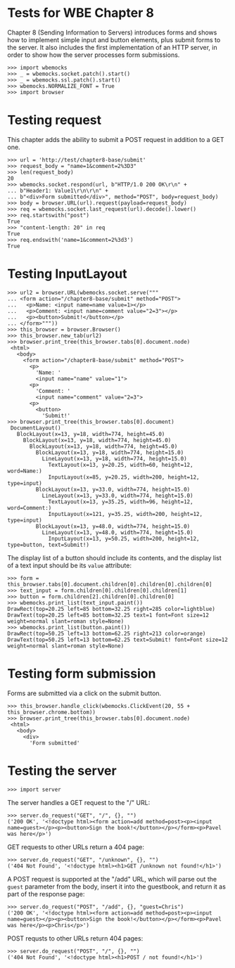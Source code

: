 Tests for WBE Chapter 8
=======================

Chapter 8 (Sending Information to Servers) introduces forms and shows how
to implement simple input and button elements, plus submit forms to the server.
It also includes the first implementation of an HTTP server, in order to show
how the server processes form submissions.

    >>> import wbemocks
    >>> _ = wbemocks.socket.patch().start()
    >>> _ = wbemocks.ssl.patch().start()
    >>> wbemocks.NORMALIZE_FONT = True
    >>> import browser

Testing request
===============

This chapter adds the ability to submit a POST request in addition to a GET
one.

    >>> url = 'http://test/chapter8-base/submit'
    >>> request_body = "name=1&comment=2%3D3"
    >>> len(request_body)
    20
    >>> wbemocks.socket.respond(url, b"HTTP/1.0 200 OK\r\n" +
    ... b"Header1: Value1\r\n\r\n" +
    ... b"<div>Form submitted</div>", method="POST", body=request_body)
    >>> body = browser.URL(url).request(payload=request_body)
    >>> req = wbemocks.socket.last_request(url).decode().lower()
    >>> req.startswith("post")
    True
    >>> "content-length: 20" in req
    True
    >>> req.endswith('name=1&comment=2%3d3')
    True


Testing InputLayout
===================

    >>> url2 = browser.URL(wbemocks.socket.serve("""
    ... <form action="/chapter8-base/submit" method="POST">
    ...   <p>Name: <input name=name value=1></p>
    ...   <p>Comment: <input name=comment value="2=3"></p>
    ...   <p><button>Submit!</button></p>
    ... </form>"""))
    >>> this_browser = browser.Browser()
    >>> this_browser.new_tab(url2)
    >>> browser.print_tree(this_browser.tabs[0].document.node)
     <html>
       <body>
         <form action="/chapter8-base/submit" method="POST">
           <p>
             'Name: '
             <input name="name" value="1">
           <p>
             'Comment: '
             <input name="comment" value="2=3">
           <p>
             <button>
               'Submit!'
    >>> browser.print_tree(this_browser.tabs[0].document)
     DocumentLayout()
       BlockLayout(x=13, y=18, width=774, height=45.0)
         BlockLayout(x=13, y=18, width=774, height=45.0)
           BlockLayout(x=13, y=18, width=774, height=45.0)
             BlockLayout(x=13, y=18, width=774, height=15.0)
               LineLayout(x=13, y=18, width=774, height=15.0)
                 TextLayout(x=13, y=20.25, width=60, height=12, word=Name:)
                 InputLayout(x=85, y=20.25, width=200, height=12, type=input)
             BlockLayout(x=13, y=33.0, width=774, height=15.0)
               LineLayout(x=13, y=33.0, width=774, height=15.0)
                 TextLayout(x=13, y=35.25, width=96, height=12, word=Comment:)
                 InputLayout(x=121, y=35.25, width=200, height=12, type=input)
             BlockLayout(x=13, y=48.0, width=774, height=15.0)
               LineLayout(x=13, y=48.0, width=774, height=15.0)
                 InputLayout(x=13, y=50.25, width=200, height=12, type=button, text=Submit!)

The display list of a button should include its contents, and the display list
of a text input should be its `value` attribute:

    >>> form = this_browser.tabs[0].document.children[0].children[0].children[0]
    >>> text_input = form.children[0].children[0].children[1]
    >>> button = form.children[2].children[0].children[0]
    >>> wbemocks.print_list(text_input.paint())
    DrawRect(top=20.25 left=85 bottom=32.25 right=285 color=lightblue)
    DrawText(top=20.25 left=85 bottom=32.25 text=1 font=Font size=12 weight=normal slant=roman style=None)
    >>> wbemocks.print_list(button.paint())
    DrawRect(top=50.25 left=13 bottom=62.25 right=213 color=orange)
    DrawText(top=50.25 left=13 bottom=62.25 text=Submit! font=Font size=12 weight=normal slant=roman style=None)

Testing form submission
=======================

Forms are submitted via a click on the submit button.

    >>> this_browser.handle_click(wbemocks.ClickEvent(20, 55 + this_browser.chrome.bottom))
    >>> browser.print_tree(this_browser.tabs[0].document.node)
     <html>
       <body>
         <div>
           'Form submitted'

Testing the server
==================

    >>> import server

The server handles a GET request to the "/" URL:

    >>> server.do_request("GET", "/", {}, "")
    ('200 OK', '<!doctype html><form action=add method=post><p><input name=guest></p><p><button>Sign the book!</button></p></form><p>Pavel was here</p>')

GET requests to other URLs return a 404 page:

    >>> server.do_request("GET", "/unknown", {}, "")
    ('404 Not Found', '<!doctype html><h1>GET /unknown not found!</h1>')

A POST request is supported at the "/add" URL, which will parse out the `guest`
parameter from the body, insert it into the guestbook, and return it as part of
the response page:

    >>> server.do_request("POST", "/add", {}, "guest=Chris")
    ('200 OK', '<!doctype html><form action=add method=post><p><input name=guest></p><p><button>Sign the book!</button></p></form><p>Pavel was here</p><p>Chris</p>')

POST requsts to other URLs return 404 pages:

    >>> server.do_request("POST", "/", {}, "")
    ('404 Not Found', '<!doctype html><h1>POST / not found!</h1>')

